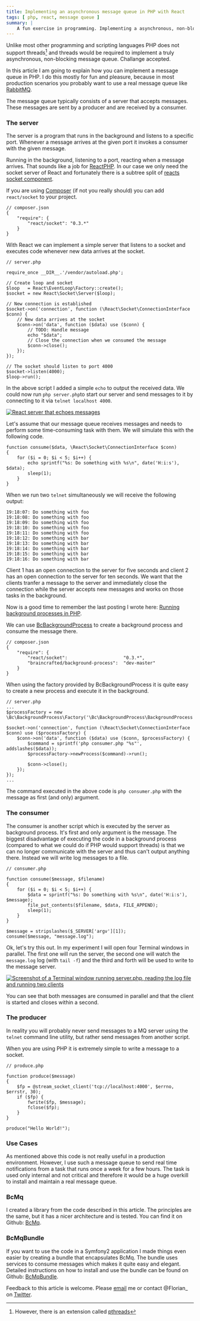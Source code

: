 ```yaml
---
title: Implementing an asynchronous message queue in PHP with React
tags: [ php, react, message queue ]
summary: |
    A fun exercise in programming. Implementing a asynchronous, non-blocking message queue in PHP.
---
```


Unlike most other programming and scripting languages PHP does not support threads[^pthreads] and threads would be required to implement a truly asynchronous, non-blocking message queue. Challange accepted.

In this article I am going to explain how you can implement a message queue in PHP. I do this mostly for fun and pleasure, because in most production scenarios you probably want to use a real message queue like [RabbitMQ](http://www.rabbitmq.com).

The message queue typically consists of a server that accepts messages. These messages are sent by a producer and are received by a consumer.

### The server

The server is a program that runs in the background and listens to a specific port. Whenever a message arrives at the given port it invokes a consumer with the given message.

Running in the background, listening to a port, reacting when a message arrives. That sounds like a job for [ReactPHP](http://reactphp.org). In our case we only need the socket server of React and fortunately there is a subtree split of [reacts socket component](https://github.com/reactphp/socket).

If you are using [Composer](http://getcomposer.org) (if not you really should) you can add `react/socket` to your project.

    // composer.json
    {
        "require": {
            "react/socket": "0.3.*"
        }
    }

With React we can implement a simple server that listens to a socket and executes code whenever new data arrives at the socket.

    // server.php

    require_once __DIR__.'/vendor/autoload.php';

    // Create loop and socket
    $loop   = React\EventLoop\Factory::create();
    $socket = new React\Socket\Server($loop);

    // New connection is established
    $socket->on('connection', function (\React\Socket\ConnectionInterface $conn) {
        // New data arrives at the socket
        $conn->on('data', function ($data) use ($conn) {
            // TODO: Handle message
            echo "$data";
            // Close the connection when we consumed the message
            $conn->close();
        });
    });

    // The socket should listen to port 4000
    $socket->listen(4000);
    $loop->run();

In the above script I added a simple `echo` to output the received data. We could now run `php server.php`to start our server and send messages to it by connecting to it via `telnet localhost 4000`.

[![React server that echoes messages](/img/php-asynchronous-message-queue/react-server-800.png)](/img/php-asynchronous-message-queue/react-server.png)

Let's assume that our message queue receives messages and needs to perform some time-consuming task with them. We will simulate this with the following code.

    function consume($data, \React\Socket\ConnectionInterface $conn)
    {
        for ($i = 0; $i < 5; $i++) {
            echo sprintf("%s: Do something with %s\n", date('H:i:s'), $data);
            sleep(1);
        }
    }

When we run two `telnet` simultaneously we will receive the following output:

    19:18:07: Do something with foo
    19:18:08: Do something with foo
    19:18:09: Do something with foo
    19:18:10: Do something with foo
    19:18:11: Do something with foo
    19:18:12: Do something with bar
    19:18:13: Do something with bar
    19:18:14: Do something with bar
    19:18:15: Do something with bar
    19:18:16: Do something with bar

Client 1 has an open connection to the server for five seconds and client 2 has an open connection to the server for ten seconds. We want that the clients tranfer a message to the server and immediately close the connection while the server accepts new messages and works on those tasks in the background.

Now is a good time to remember the last posting I wrote here: [Running background processes in PHP](http://braincrafted.com/php-background-processes/).

We can use [BcBackgroundProcess](https://github.com/braincrafted/background-process) to create a background process and consume the message there.

    // composer.json
    {
        "require": {
            "react/socket":                     "0.3.*",
            "braincrafted/background-process":  "dev-master"
        }
    }

When using the factory provided by BcBackgroundProcess it is quite easy to create a new process and execute it in the background.

    // server.php
    ...
    $processFactory = new \Bc\BackgroundProcess\Factory('\Bc\BackgroundProcess\BackgroundProcess');

    $socket->on('connection', function (\React\Socket\ConnectionInterface $conn) use ($processFactory) {
        $conn->on('data', function ($data) use ($conn, $processFactory) {
            $command = sprintf('php consumer.php "%s"', addslashes($data));
            $processFactory->newProcess($command)->run();

            $conn->close();
        });
    });
    ...

The command executed in the above code is `php consumer.php` with the message as first (and only) argument.

### The consumer

The consumer is another script which is executed by the server as background process. It's first and only argument is the message. The biggest disadvantage of executing the code in a background process (compared to what we could do if PHP would support threads) is that we can no longer communicate with the server and thus can't output anything there. Instead we will write log messages to a file.

    // consumer.php

    function consume($message, $filename)
    {
        for ($i = 0; $i < 5; $i++) {
            $data = sprintf("%s: Do something with %s\n", date('H:i:s'), $message);
            file_put_contents($filename, $data, FILE_APPEND);
            sleep(1);
        }
    }

    $message = stripslashes($_SERVER['argv'][1]);
    consume($message, "message.log");

Ok, let's try this out. In my experiment I will open four Terminal windows in parallel. The first one will run the server, the second one will watch the `message.log` log (with `tail -f`) and the third and forth will be used to write to the message server.

[![Screenshot of a Terminal window running server.php, reading the log file and running two clients](/img/php-asynchronous-message-queue/mq-server-800.png)](/img/php-asynchronous-message-queue/mq-server.png)

You can see that both messages are consumed in parallel and that the client is started and closes within a second.

### The producer

In reality you will probably never send messages to a MQ server using the `telnet` command line utility, but rather send messages from another script.

When you are using PHP it is extremely simple to write a message to a socket.

    // produce.php

    function produce($message)
    {
        $fp = @stream_socket_client('tcp://localhost:4000', $errno, $errstr, 30);
        if ($fp) {
            fwrite($fp, $message);
            fclose($fp);
        }
    }

    produce("Hello World!");


### Use Cases

As mentioned above this code is not really useful in a production environment. However, I use such a message queue to send real time notifications from a task that runs once a week for a few hours. The task is used only internal and not critical and therefore it would be a huge overkill to install and maintain a real message queue.


### BcMq

I created a library from the code described in this article. The principles are the same, but it has a nicer architecture and is tested. You can find it on Github: [BcMq](https://github.com/braincrafted/mq).


### BcMqBundle

If you want to use the code in a Symfony2 application I made things even easier by creating a bundle that encapsulates BcMq. The bundle uses services to consume messages which makes it quite easy and elegant. Detailed instructions on how to install and use the bundle can be found on Github: [BcMqBundle](https://github.com/braincrafted/mq-bundle).

Feedback to this article is welcome. Please [email](mailto:florian@eckerstorfer.co) me or contact @Florian_ on [Twitter](http://twitter.com/Florian_).

[^pthreads]: However, there is an extension called [pthreads](http://docs.php.net/manual/en/book.pthreads.php)
